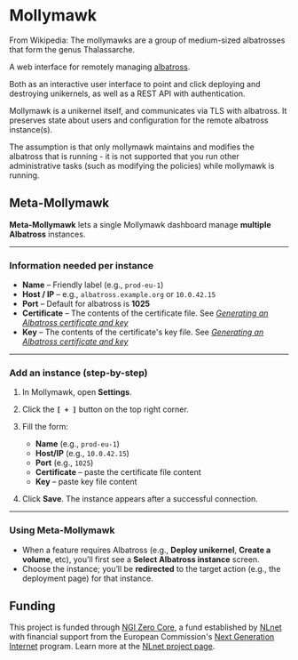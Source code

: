 # Mollymawk

From Wikipedia: The mollymawks are a group of medium-sized albatrosses that form the genus Thalassarche.

A web interface for remotely managing [albatross](https://github.com/robur-coop/albatross).

Both as an interactive user interface to point and click deploying and destroying unikernels, as well as a REST API with authentication.

Mollymawk is a unikernel itself, and communicates via TLS with albatross. It preserves state about users and configuration for the remote albatross instance(s).

The assumption is that only mollymawk maintains and modifies the albatross that is running - it is not supported that you run other administrative tasks (such as modifying the policies) while mollymawk is running.

## Meta-Mollymawk

**Meta-Mollymawk** lets a single Mollymawk dashboard manage **multiple Albatross** instances.

---

### Information needed per instance

* **Name** – Friendly label (e.g., `prod-eu-1`)
* **Host / IP** – e.g., `albatross.example.org` or `10.0.42.15`
* **Port** – Default for albatross is **1025**
* **Certificate** – The contents of the certificate file. See [*Generating an Albatross certificate and key*](https://github.com/robur-coop/albatross?tab=readme-ov-file#setup)
* **Key** – The contents of the certificate's key file. See [*Generating an Albatross certificate and key*](https://github.com/robur-coop/albatross?tab=readme-ov-file#setup)

---

### Add an instance (step-by-step)

1. In Mollymawk, open **Settings**.
2. Click the **`[ + ]`** button on the top right corner.
4. Fill the form:

   * **Name** (e.g., `prod-eu-1`)
   * **Host/IP** (e.g., `10.0.42.15`)
   * **Port** (e.g., `1025`)
   * **Certificate** – paste the certificate file content
   * **Key** – paste key file content
5. Click **Save**. The instance appears after a successful connection.

---

### Using Meta-Mollymawk

* When a feature requires Albatross (e.g., **Deploy unikernel**, **Create a volume**, etc), you’ll first see a **Select Albatross instance** screen.
* Choose the instance; you’ll be **redirected** to the target action (e.g., the deployment page) for that instance.

## Funding

This project is funded through [NGI Zero Core](https://nlnet.nl/core), a fund established by [NLnet](https://nlnet.nl) with financial support from the European Commission's [Next Generation Internet](https://ngi.eu) program. Learn more at the [NLnet project page](https://nlnet.nl/project/Mollymawk).
